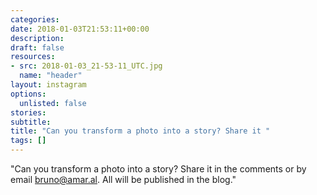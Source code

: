 ```yaml
---
categories:
date: 2018-01-03T21:53:11+00:00
description:
draft: false
resources:
- src: 2018-01-03_21-53-11_UTC.jpg
  name: "header"
layout: instagram
options:
  unlisted: false
stories:
subtitle:
title: "Can you transform a photo into a story? Share it "
tags: []
---
```


"Can you transform a photo into a story? Share it in the comments or by email bruno@amar.al. All will be published in the blog."
